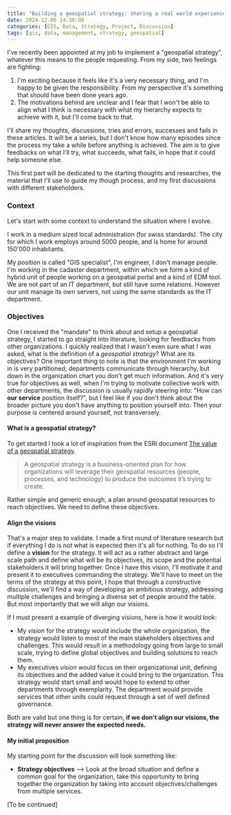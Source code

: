 ```yaml
---
title: "Building a geospatial strategy: sharing a real world experience | Part 1"
date: 2024-12-06 14:30:00
categories: [GIS, Data, Strategy, Project, Discussion]
tags: [gis, data, management, strategy, geospatial]
---
```


I've recently been appointed at my job to implement a "geospatial strategy", whatever this means to the people requesting. From my side, two feelings are fighting:

1. I'm exciting because it feels like it's a very necessary thing, and I'm happy to be given the responsibility. From my perspective it's something that should have been done years ago.
2. The motivations behind are unclear and I fear that I won't be able to align what I think is necessary with what my hierarchy expects to achieve with it, but I'll come back to that.

I'll share my thoughts, discussions, tries and errors, successes and fails in these articles. It will be a series, but I don't know how many episodes since the process my take a while before anything is achieved. The aim is to give feedbacks on what I'll try, what succeeds, what fails, in hope that it could help someone else.

This first part will be dedicated to the starting thoughts and researches, the material that I'll use to guide my though process, and my first discussions with different stakeholders.

### Context

Let's start with some context to understand the situation where I evolve.

I work in a medium sized local administration (for swiss standards). The city for which I work employs around 5000 people, and is home for around 150'000 inhabitants.

My position is called "GIS specialist", I'm engineer, I don't manage people. I'm working in the cadaster department, within which we form a kind of hybrid unit of people working on a geospatial portal and a kind of EDM tool. We are not part of an IT department, but still have some relations. However our unit manage its own servers, not using the same standards as the IT department.

### Objectives

One I received the "mandate" to think about and setup a geospatial strategy, I started to go straight into literature, looking for feedbacks from other organizations. I quickly realized that I wasn't even sure what I was asked, what is the definition of a _geospatial strategy_? What are its objectives? One important thing to note is that the environment I'm working in is very partitioned; departments communicate through hierarchy, but down in the organization chart you don't get much information. And it's very true for objectives as well, when I'm trying to motivate collective work with other departments, the discussion is usually rapidly steering into: "How can **our service** position itself?", but I feel like if you don't think about the broader picture you don't have anything to position yourself into. Then your purpose is centered around yourself, not transversely.

#### What is a geospatial strategy?

To get started I took a lot of inspiration from the ESRI document [The value of a geospatial strategy](https://www.esri.com/content/dam/esrisites/en-us/media/technical-papers/the-value-of-a-geospatial-strategy-guide.pdf?adumkts=industry_solutions&aduse=national_government&aduc=industry_manager_outreach&aduSF=112021&utm_Source=industry_manager_outreach&aduca=cra_national_government_community_building&aduco=technicalpaper&adut=geospatialstrat&adulb=multiple&adusn=multiple&aduat=whitepaper&adupt=awareness&pi_content=d9792e619a72a7d0be87d66dd7a4ad6cc43e68e49f4d5dd09518e4da3f0dbbb7).

> A geospatial strategy is a business-oriented plan for how organizations will leverage their geospatial resources (people, processes, and technology) to produce the outcomes it’s trying to create.

Rather simple and generic enough, a plan around geospatial resources to reach objectives. We need to define these objectives.

#### Align the visions

That's a major step to validate. I made a first round of literature research but if everything I do is not what is expected then it's all for nothing. To do so I'll define a **vision** for the strategy. It will act as a rather abstract and large scale path and define what will be its objectives, its scope and the potential stakeholders it will bring together. Once I have this vision, I'll motivate it and present it to executives commanding the strategy. We'll have to meet on the terms of the strategy at this point, I hope that through a constructive discussion, we'll find a way of developing an ambitious strategy, addressing multiple challenges and bringing a diverse set of people around the table. But most importantly that we will align our visions.

If I must present a example of diverging visions, here is how it would look:

- My _vision_ for the strategy would include the whole organization, the strategy would listen to most of the main stakeholders objectives and challenges. This would result in a methodology going from large to small scale, trying to define global objectives and building solutions to reach them.
- My executives _vision_ would focus on their organizational unit, defining its objectives and the added value it could bring to the organization. This strategy would start small and would hope to extend to other departments through exemplarity. The department would provide services that other units could request through a set of well defined governance.

Both are valid but one thing is for certain, **if we don't align our visions, the strategy will never answer the expected needs.**

#### My initial proposition

My starting point for the discussion will look something like:

- **Strategy objectives** --> Look at the broad situation and define a common goal for the organization, take this opportunity to bring together the organization by taking into account objectives/challenges from multiple services.

[To be continued]
